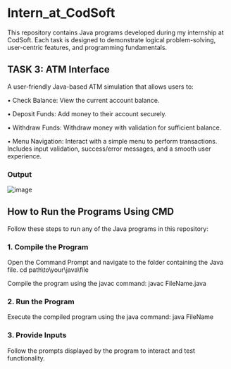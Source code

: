 # Intern_at_CodSoft
This repository contains Java programs developed during my internship at CodSoft. Each task is designed to demonstrate logical problem-solving, user-centric features, and programming fundamentals.

## TASK 3: ATM Interface
A user-friendly Java-based ATM simulation that allows users to:

• Check Balance: View the current account balance.

• Deposit Funds: Add money to their account securely.

• Withdraw Funds: Withdraw money with validation for sufficient balance.

• Menu Navigation: Interact with a simple menu to perform transactions. Includes input validation, success/error messages, and a smooth user experience.

### Output
![image](https://github.com/user-attachments/assets/f7480bad-78bd-429e-9019-1cd6b4b76827)

## How to Run the Programs Using CMD
Follow these steps to run any of the Java programs in this repository:

### 1. Compile the Program
Open the Command Prompt and navigate to the folder containing the Java file. cd path\to\your\java\file

Compile the program using the javac command: javac FileName.java

### 2. Run the Program
Execute the compiled program using the java command: java FileName
### 3. Provide Inputs
Follow the prompts displayed by the program to interact and test functionality.
